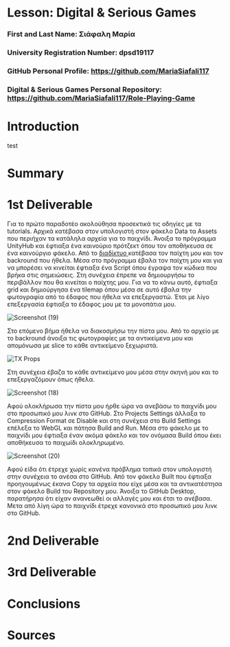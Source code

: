 # Lesson: Digital & Serious Games

### First and Last Name: Σιάφαλη Μαρία
### University Registration Number: dpsd19117
### GitHub Personal Profile: https://github.com/MariaSiafali117
### Digital & Serious Games Personal Repository: https://github.com/MariaSiafali117/Role-Playing-Game

# Introduction

test

# Summary


# 1st Deliverable
Για το πρώτο παραδοτέο ακολούθησα προσεκτικά τις οδηγίες με τα tutorials. Αρχικά κατέβασα στον υπολογιστή στον φάκελο Data τα Assets που περιήχαν τα κατάληλα αρχεία για το παιχνίδι. Άνοιξα το πρόγραμμα UnityHub και έφτιαξα ένα καινούριο πρότζεκτ όπου τον αποθήκευσα σε ένα καινούργιο φάκελο. Από το <a href=https://itch.io/> διαδίκτυο </a>κατέβασα τον παίχτη μου και τον backround που ήθελα. Μέσα στο πρόγραμμα έβαλα τον παίχτη μου και για να μπορέσει να κινείται έφτιαξα ένα Script όπου έγραψα τον κώδικα που βρήκα στις σημειώσεις. Στη συνέχεια έπρεπε να δημιουργήσω το περιβάλλον που θα κινείται ο παίχτης μου. Για να το κάνω αυτό, έφτιαξα grid και δημιούργησα ένα tilemap όπου μέσα σε αυτό  έβαλα την φωτογραφία από το έδαφος που ήθελα να επεξεργαστώ. Έτσι με λίγο επεξεργασία έφτιαξα το έδαφος μου με τα μονoπάτια μου.

![Screenshot (19)](https://user-images.githubusercontent.com/101007425/201383880-88974544-9c60-4789-9ef5-b51158c7ba60.png)


Στο επόμενο βήμα ήθελα να διακοσμήσω την πίστα μου. Από το αρχείο με το backround άνοιξα τις φωτογραφίες με τα αντικείμενα μου και απομόνωσα με slice το κάθε αντικείμενο ξεχωριστά. 

![TX Props](https://user-images.githubusercontent.com/101007425/201389695-7f92f86d-8c95-4cbf-be79-b170ea5e36a1.png)


Στη συνέχεια έβαζα το κάθε αντικείμενο μου μέσα στην σκηνή μου και το επεξεργαζόμουν όπως ήθελα. 

![Screenshot (18)](https://user-images.githubusercontent.com/101007425/201381147-1d4b0261-a79d-442c-a5c7-d877de168b7c.png)

Αφού ολοκλήρωσα την πίστα μου ήρθε ώρα να ανεβάσω το παιχνίδι μου στο προσωπικό μου λινκ στο GitHub. Στο Projects Settings άλλαξα το Compression Format σε Disable και στη συνέχεια στο Build Settings επέλεξα το WebGL και πάτησα Build and Run. Μέσα στο φάκελο με το παιχνίδι μου έφτιαξα έναν ακόμα φάκελο και τον ονόμασα Build όπου έκει αποθήκευσα το παιχωίδι ολοκληρωμένο. 

![Screenshot (20)](https://user-images.githubusercontent.com/101007425/201388981-551100f6-0fe8-421e-92e2-307d30462d31.png)


Αφού είδα ότι έτρεχε χωρίς κανένα πρόβλημα τοπικά στον υπολογιστή στην συνέχεια το ανέσα στο GitHub. Από τον φάκελο Built που έφτιαξα προηγουμένως έκανα Copy τα αρχεία που είχε μέσα και τα αντικατέστησα στον φάκελο Build του Repository μου. Άνοιξα το GitHub Desktop, παρατήρησα ότι είχαν ανανεωθεί οι αλλαγές μου και έτσι το ανέβασα. Μετα από λίγη ώρα το παιχνίδι έτρεχε κανονικά στο προσωπικό μου λινκ στο GitHub.




# 2nd Deliverable


# 3rd Deliverable 


# Conclusions


# Sources
